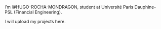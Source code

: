 I’m @HUGO-ROCHA-MONDRAGON, student at Université Paris Dauphine-PSL (Financial Engineering).

 I will upload my projects here.


<!---
HUGO-ROCHA-MONDRAGON/HUGO-ROCHA-MONDRAGON is a ✨ special ✨ repository because its `README.md` (this file) appears on your GitHub profile.
You can click the Preview link to take a look at your changes.
--->
